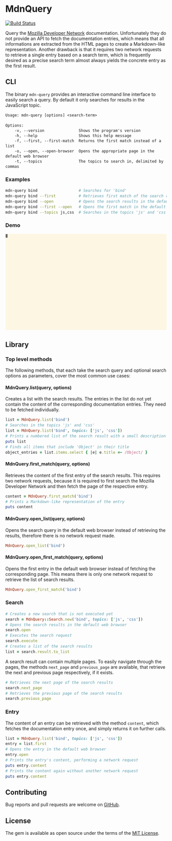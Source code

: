 # MdnQuery

[![Build Status][travis-img]][travis]

Query the [Mozilla Developer Network][mdn] documentation. Unfortunately they do
not provide an API to fetch the documentation entries, which means that all
informations are extracted from the HTML pages to create a Markdown-like
representation. Another drawback is that it requires two network requests to
retrieve a single entry based on a search term, which is frequently desired as
a precise search term almost always yields the concrete entry as the first
result.

## CLI

The binary `mdn-query` provides an interactive command line interface to easily
search a query. By default it only searches for results in the JavaScript topic.

```
Usage: mdn-query [options] <search-term>

Options:
    -v, --version               Shows the program's version
    -h, --help                  Shows this help message
    -f, --first, --first-match  Returns the first match instead of a list
    -o, --open, --open-browser  Opens the appropriate page in the default web browser
    -t, --topics                The topics to search in, delimited by commas
```

### Examples

```sh
mdn-query bind                  # Searches for 'bind'
mdn-query bind --first          # Retrieves first match of the search result
mdn-query bind --open           # Opens the search results in the default browser
mdn-query bind --first --open   # Opens the first match in the default browser
mdn-query bind --topics js,css  # Searches in the topics 'js' and 'css'
```

### Demo

![Demo][demo]

## Library

### Top level methods

The following methods, that each take the search query and optional search
options as parameters, cover the most common use cases:

#### MdnQuery.list(query, options)

Creates a list with the search results. The entries in the list do not yet
contain the content of the corresponding documentation entries. They need to be
fetched individually.

```ruby
list = MdnQuery.list('bind')
# Searches in the topics 'js' and 'css'
list = MdnQuery.list('bind', topics: ['js', 'css'])
# Prints a numbered list of the search result with a small description
puts list
# Finds all items that include 'Object' in their title
object_entries = list.items.select { |e| e.title =~ /Object/ }
```

#### MdnQuery.first_match(query, options)

Retrieves the content of the first entry of the search results. This requires
two network requests, because it is required to first search the Mozilla
Developer Network and then fetch the page of the respective entry.

```ruby
content = MdnQuery.first_match('bind')
# Prints a Markdown-like representation of the entry
puts content
```

#### MdnQuery.open_list(query, options)

Opens the search query in the default web browser instead of retrieving the
results, therefore there is no network request made.

```ruby
MdnQuery.open_list('bind')
```

#### MdnQuery.open_first_match(query, options)

Opens the first entry in the default web browser instead of fetching the
corresponding page. This means there is only one network request to retrieve the
list of search results.

```ruby
MdnQuery.open_first_match('bind')
```

### Search

```ruby
# Creates a new search that is not executed yet
search = MdnQuery::Search.new('bind', topics: ['js', 'css'])
# Opens the search results in the default web browser
search.open
# Executes the search request
search.execute
# Creates a list of the search results
list = search.result.to_list
```

A search result can contain multiple pages. To easily navigate through the
pages, the methods `next_page` and `previous_page` are available, that retrieve
the next and previous page respectively, if it exists.

```ruby
# Retrieves the next page of the search results
search.next_page
# Retrieves the previous page of the search results
search.previous_page
```

### Entry

The content of an entry can be retrieved with the method `content`, which
fetches the documentation entry once, and simply returns it on further calls.

```ruby
list = MdnQuery.list('bind', topics: ['js', 'css'])
entry = list.first
# Opens the entry in the default web browser
entry.open
# Prints the entry's content, performing a network request
puts entry.content
# Prints the content again without another network request
puts entry.content
```

## Contributing

Bug reports and pull requests are welcome on [GitHub][github-repo].

## License

The gem is available as open source under the terms of the [MIT License][mit].

[demo]: screenshots/demo.gif
[github-repo]: https://github.com/jungomi/mdn-query
[mdn]: https://developer.mozilla.org/en-US/docs/Web/JavaScript
[mit]: http://opensource.org/licenses/MIT
[travis]:  https://travis-ci.org/jungomi/mdn_query
[travis-img]: https://travis-ci.org/jungomi/mdn_query.svg?branch=master
